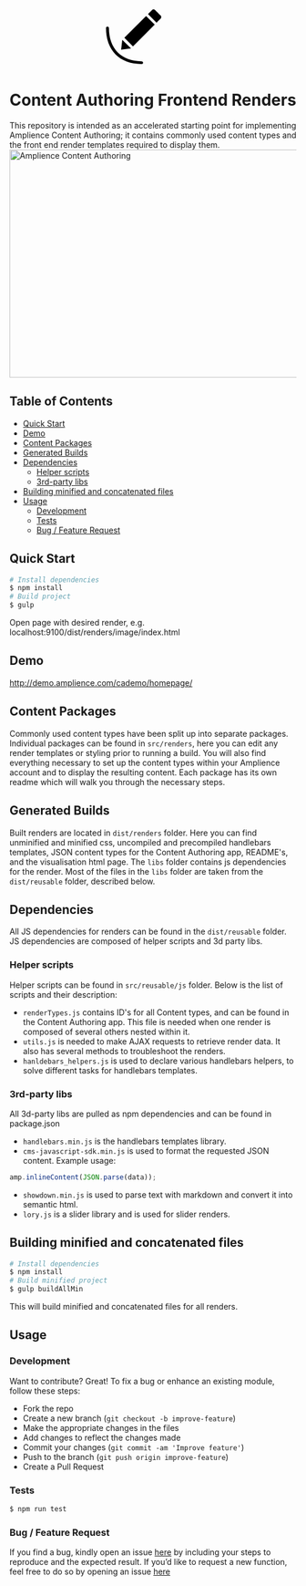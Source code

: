 <div style="width: 200px; height: 110px; margin-left:auto; margin-right:auto; display:block;"><svg version="1.1" id="Layer_1" xmlns="http://www.w3.org/2000/svg" xmlns:xlink="http://www.w3.org/1999/xlink" x="0" y="0" viewBox="0 0 70 70" xml:space="preserve">
<path d="M27.9,42C14.4,42,6.1,33.5,6.1,19.9c0-0.5,0.4-0.9,0.9-0.9s0.9,0.4,0.9,0.9c0,12.6,7.7,20.4,20.1,20.4
    c0.5,0,0.9,0.4,0.9,0.9S28.4,42,27.9,42z"></path>
<polygon points="16.1,27.1 15.4,33.2 21.5,32.4 "></polygon>
<rect x="17.3" y="18.1" transform="matrix(0.7071 -0.7071 0.7071 0.7071 -7.6456 25.2744)" width="18.9" height="7.5"></rect>
<path d="M31.9,11.3l5.3,5.3c0,0,1.9-2,2.5-2.5c0.5-0.5,0.5-1.4,0-1.9c-0.5-0.5-2.9-2.9-3.4-3.4c-0.5-0.5-1.5-0.5-1.9,0
    C33.9,9.3,31.9,11.3,31.9,11.3z"></path>
</svg>
</div>
</br>


# Content Authoring Frontend Renders #
This repository is intended as an accelerated starting point for implementing Amplience Content Authoring; it contains commonly used content types and the front end render templates required to display them. 
<a href="http://amplience.com/">
    <img src="http://i1.adis.ws/i/csdemo/ca-front-end-readme-banner" alt="Amplience Content Authoring" title="Amplience" style="margin-left:auto; margin-right:auto; display:block; width:1200px; height:400px;" width="1200px" height="400px" />
</a>
## Table of Contents
- [Quick Start](#quick-start)
- [Demo](#demo)
- [Content Packages](#content-packages)
- [Generated Builds](#generated-builds)
- [Dependencies](#dependencies)
    - [Helper scripts](#helper-scripts)
    - [3rd-party libs](#3rd-party-libs)
- [Building minified and concatenated files](#building-minified-and-concatenated-files)
- [Usage](#usage)
    - [Development](#development)
    - [Tests](#development)
    - [Bug / Feature Request](#bug-/-feature-request)
## Quick Start
```bash
# Install dependencies 
$ npm install
# Build project
$ gulp
```
Open page with desired render, e.g. localhost:9100/dist/renders/image/index.html
## Demo
http://demo.amplience.com/cademo/homepage/
## Content Packages
Commonly used content types have been split up into separate packages.
Individual packages can be found in `src/renders`, here you can edit any render templates or styling prior to running a build.
You will also find everything necessary to set up the content types within your Amplience account and to display the resulting content. 
Each package has its own readme which will walk you through the necessary steps.
## Generated Builds
Built renders are located in `dist/renders` folder.
Here you can find unminified and minified css, uncompiled  and precompiled handlebars templates, JSON content types for the Content Authoring app, README's, and the visualisation html page.
The `libs` folder contains js dependencies for the render. Most of the files in the `libs` folder are taken from the `dist/reusable` folder, described below.
## Dependencies
All JS dependencies for renders can be found in the `dist/reusable` folder.
JS dependencies are composed of helper scripts and 3d party libs.
### Helper scripts
Helper scripts can be found in `src/reusable/js` folder. Below is the list of scripts and their description:
- `renderTypes.js` contains ID's for all Content types, and can be found in the Content Authoring app. This file is needed when one render is composed of several others nested within it.
- `utils.js` is needed to make AJAX requests to retrieve render data. It also has several methods to troubleshoot the renders.
- `hanldebars_helpers.js` is used to declare various handlebars helpers, to solve different tasks for handlebars templates.
### 3rd-party libs
All 3d-party libs are pulled as npm dependencies and can be found in package.json
- `handlebars.min.js` is the handlebars templates library.
- `cms-javascript-sdk.min.js` is used to format the requested JSON content. Example usage: 
```javascript
amp.inlineContent(JSON.parse(data));
```
- `showdown.min.js` is used to parse text with markdown and convert it into semantic html.
- `lory.js` is a slider library and is used for slider renders.
## Building minified and concatenated files
```bash
# Install dependencies 
$ npm install
# Build minified project
$ gulp buildAllMin
```
This will build minified and concatenated files for all renders.
## Usage 
### Development
Want to contribute? Great!
To fix a bug or enhance an existing module, follow these steps:
- Fork the repo
- Create a new branch (`git checkout -b improve-feature`)
- Make the appropriate changes in the files
- Add changes to reflect the changes made
- Commit your changes (`git commit -am 'Improve feature'`)
- Push to the branch (`git push origin improve-feature`)
- Create a Pull Request 

### Tests
```bash
$ npm run test
```

### Bug / Feature Request
If you find a bug, kindly open an issue [here](tc@amplience.com) by including your steps to reproduce and the expected result.
If you’d like to request a new function, feel free to do so by opening an issue [here](tc@amplience.com) 
